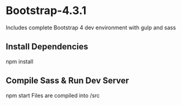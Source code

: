 # Bootstrap-4.3.1
Includes complete Bootstrap 4 dev environment with gulp and sass
<br>
<h2>Install Dependencies</h2>
npm install
<h2>Compile Sass & Run Dev Server</h2>
npm start
Files are compiled into /src
